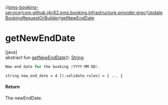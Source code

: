 //[pms-booking-service](../../../index.md)/[com.github.j4c62.pms.booking.infrastructure.provider.grpc](../index.md)/[UpdateBookingRequestOrBuilder](index.md)/[getNewEndDate](get-new-end-date.md)

# getNewEndDate

[java]\
abstract fun [getNewEndDate](get-new-end-date.md)(): [String](https://docs.oracle.com/en/java/javase/23/docs/api/java.base/java/lang/String.html)

```kotlin
New end date for the booking (YYYY-MM-DD).

```
`string new_end_date = 4 [(.validate.rules) = { ... }`

#### Return

The newEndDate.